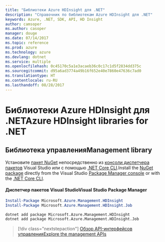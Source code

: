 ```yaml
---
title: "Библиотеки Azure HDInsight для .NET"
description: "Справочник по библиотекам Azure HDInsight для .NET"
keywords: Azure, .NET, SDK, API, HD Insight
author: camsoper
ms.author: casoper
manager: douge
ms.date: 07/14/2017
ms.topic: reference
ms.prod: azure
ms.technology: azure
ms.devlang: dotnet
ms.service: multiple
ms.openlocfilehash: 0c45170c5a1e3acaeb36c0c17c1d5f2834dd375c
ms.sourcegitcommit: d95a6ad3774a49b16f652e40e7860e47636c7ad0
ms.translationtype: HT
ms.contentlocale: ru-RU
ms.lasthandoff: 08/28/2017
---
```

# <a name="azure-hdinsight-libraries-for-net"></a><span data-ttu-id="631c5-104">Библиотеки Azure HDInsight для .NET</span><span class="sxs-lookup"><span data-stu-id="631c5-104">Azure HDInsight libraries for .NET</span></span>

## <a name="management-library"></a><span data-ttu-id="631c5-105">Библиотека управления</span><span class="sxs-lookup"><span data-stu-id="631c5-105">Management library</span></span>

<span data-ttu-id="631c5-106">Установите [пакет NuGet](https://www.nuget.org/packages/Microsoft.Azure.Management.HDInsight) непосредственно из [консоли диспетчера пакетов][PackageManager] Visual Studio или с помощью [.NET Core CLI][DotNetCLI].</span><span class="sxs-lookup"><span data-stu-id="631c5-106">Install the [NuGet package](https://www.nuget.org/packages/Microsoft.Azure.Management.HDInsight) directly from the Visual Studio [Package Manager console][PackageManager] or with the [.NET Core CLI][DotNetCLI].</span></span>

#### <a name="visual-studio-package-manager"></a><span data-ttu-id="631c5-107">Диспетчер пакетов Visual Studio</span><span class="sxs-lookup"><span data-stu-id="631c5-107">Visual Studio Package Manager</span></span>

```powershell
Install-Package Microsoft.Azure.Management.HDInsight
Install-Package Microsoft.Azure.Management.HDInsight.Job
```

```bash
dotnet add package Microsoft.Azure.Management.HDInsight
dotnet add package Microsoft.Azure.Management.HDInsight.Job
```

> [!div class="nextstepaction"]
> [<span data-ttu-id="631c5-108">Обзор API-интерфейсов управления</span><span class="sxs-lookup"><span data-stu-id="631c5-108">Explore the management APIs</span></span>](/dotnet/api/overview/azure/hdinsights/management)

[PackageManager]: https://docs.microsoft.com/nuget/tools/package-manager-console
[DotNetCLI]: https://docs.microsoft.com/en-us/dotnet/core/tools/dotnet-add-package

